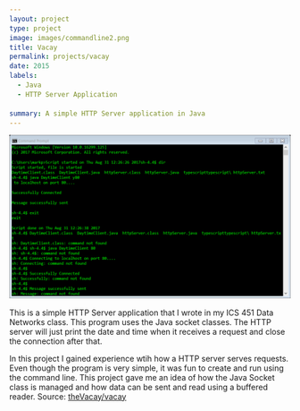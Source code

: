 ```yaml
---
layout: project
type: project
image: images/commandline2.png
title: Vacay
permalink: projects/vacay
date: 2015
labels:
  - Java
  - HTTP Server Application
  
summary: A simple HTTP Server application in Java
---
```


<img class="ui medium right floated rounded image" src="../images/commandline.png">

This is a simple HTTP Server application that I wrote in my ICS 451 Data Networks class. This program uses the Java socket classes. The HTTP server will just print the date and time when it receives a request and close the connection after that. 

In this project I gained experience wtih how a HTTP server serves requests. Even though the program is very simple, it was fun to create and run using the command line. This project gave me an idea of how the Java Socket class is managed and how data can be sent and read using a buffered reader. 
Source: <a href="https://github.com/markpm808/HTTP-Server-Applicaiton-in-Java"><i class="large github icon"></i>theVacay/vacay</a>

